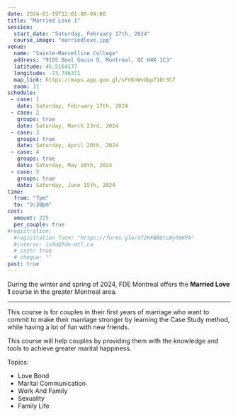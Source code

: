 ```yaml
---
date: 2024-01-19T12:01:00-04:00
title: "Married Love 1"
session:
  start_date: "Saturday, February 17th, 2024"
  course_image: "marriedlove.jpg"
venue:
  name: "Sainte-Marcelline College"
  address: "9155 Boul Gouin O, Montréal, QC H4K 1C3"
  latitude: 45.5164177
  longitude: -73.746371
  map_link: https://maps.app.goo.gl/sFnKnWvGbp71Qr3C7
  zoom: 11
schedule:
 - case: 1
   date: Saturday, February 17th, 2024
 - case: 2
   groups: true
   date: Saturday, March 23rd, 2024
 - case: 3
   groups: true
   date: Saturday, April 20th, 2024
 - case: 4
   groups: true
   date: Saturday, May 18th, 2024
 - case: 5
   groups: true
   date: Saturday, June 15th, 2024
time:
  from: "7pm"
  to: "9:30pm"
cost:
  amount: 225
  per_couple: true
#registration:
  #registration_form: "https://forms.gle/3T2HFBBQtLWyh9KFA"
  #interac: info@fde-mtl.ca
  #_cash: true
  #_cheque: ""
past: true
---
```


During the winter and spring of 2024, FDE Montreal offers the **Married Love 1** course
in the greater Montreal area.

---

This course is for couples in their first years of marriage who want to commit to make their marriage stronger by learning the Case Study method, while having a lot of fun with new friends.

This course will help couples by providing them with the knowledge and tools to achieve greater marital happiness.

Topics:

* Love Bond
* Marital Communication
* Work And Family
* Sexuality
* Family Life

<!--more-->
